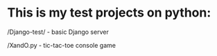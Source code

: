 # This is my test projects on python:

/Django-test/ - basic Django server

/XandO.py - tic-tac-toe console game
